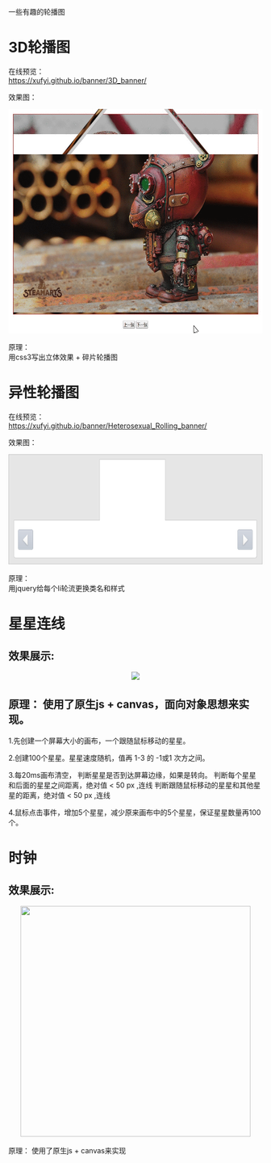 
一些有趣的轮播图

3D轮播图  
=======
在线预览：  
https://xufyi.github.io/banner/3D_banner/

效果图：  
<div align=center>
   <img src="https://github.com/Xufyi/JS/blob/master/3D_banner/3dBanner.gif" width="617" height="444">  
  
</div>

原理：  
用css3写出立体效果 + 碎片轮播图   
  
    
    
异性轮播图  
=============
在线预览：  
https://xufyi.github.io/banner/Heterosexual_Rolling_banner/

效果图：  
<div align=center>
   <img src="https://github.com/Xufyi/JS/blob/master/Heterosexual_Rolling_banner/images/pic_bg.gif" width="785" height="218">  
</div>

原理：  
用jquery给每个li轮流更换类名和样式  
  
    
    
星星连线
========  
效果展示:  
-----
<div align=center>
   <img src="https://github.com/Xufyi/JS/blob/master/%E6%98%9F%E6%98%9F%E8%BF%9E%E7%BA%BF/start.gif" width="917">  
</div>  


原理：  使用了原生js + canvas，面向对象思想来实现。
-----
1.先创建一个屏幕大小的画布，一个跟随鼠标移动的星星。

2.创建100个星星。星星速度随机，值再 1-3 的 -1或1 次方之间。

3.每20ms画布清空，
  判断星星是否到达屏幕边缘，如果是转向。
  判断每个星星和后面的星星之间距离，绝对值 < 50 px ,连线
  判断跟随鼠标移动的星星和其他星星的距离，绝对值 < 50 px ,连线

4.鼠标点击事件，增加5个星星，减少原来画布中的5个星星，保证星星数量再100个。

    
时钟
========  
效果展示:  
-----
<div align=center>
   <img src="https://https://github.com/Xufyi/JS/blob/master/%E6%97%B6%E9%92%9F/%E6%97%B6%E9%92%9F.png" width="456" height="457">  
</div>  


原理：  使用了原生js + canvas来实现




